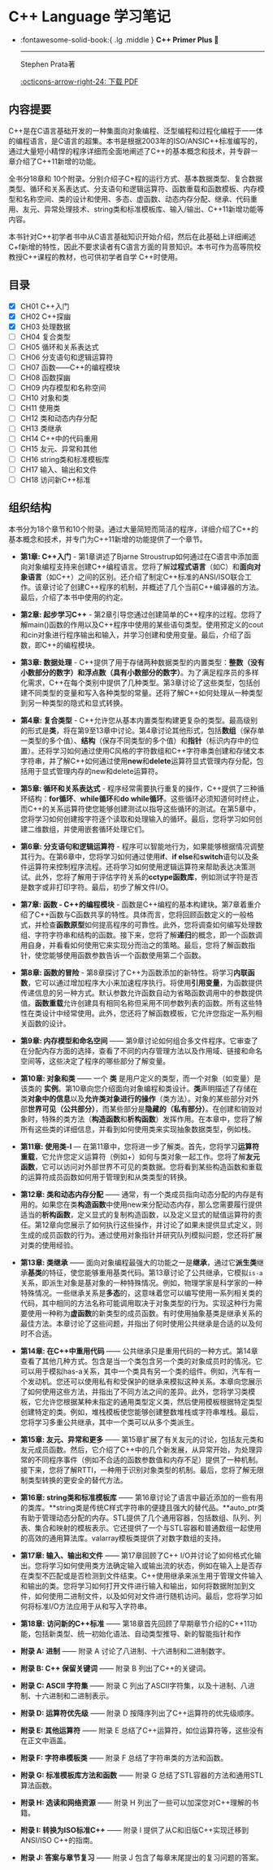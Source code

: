 # C++ Language 学习笔记

<div class="grid cards" markdown>

-   :fontawesome-solid-book:{ .lg .middle } __C++ Primer Plus 🎯__

    ---
    Stephen Prata著

    [:octicons-arrow-right-24: <a href="https://zhjwpku.com/assets/pdf/books/C++.Primer.Plus.6th.Edition.Oct.2011.pdf" target="_blank"> 下载 PDF </a>](#)

</div>

## 内容提要

C++是在C语言基础开发的一种集面向对象编程、泛型编程和过程化编程于一一体的编程语言，是C语言的超集。本书是根据2003年的ISO/ANSIC++标准编写的，通过大量短小精悍的程序详细而全面地阐述了C++的基本概念和技术，并专辟一章介绍了C++11新增的功能。

全书分18章和 10个附录。分别介绍子C+程的运行方式、基本数据类型、复合数据类型、循环和关系表达式、分支语句和逻辑运算符、函数重载和函数模板、内存模型和名称空间、类的设计和使用、多态、虚函数、动态内存分配、继承、代码重用、友元、异常处理技术、string类和标准模板库、输入/输出、C++11新增功能等内容。

本书针对C++初学者书中从C语言基础知识开始介绍，然后在此基础上详细阐述C+f新增的特性，因此不要求读者有C语言方面的背景知识。本书可作为高等院校教授C++课程的教材，也可供初学者自学 C++时使用。

## 目录

- [x] CH01 C++入门
- [x] CH02 C++探幽
- [x] CH03 处理数据
- [ ] CH04 复合类型
- [ ] CH05 循环和关系表达式
- [ ] CH06 分支语句和逻辑运算符
- [ ] CH07 函数——C++的编程模块
- [ ] CH08 函数探幽
- [ ] CH09 内存模型和名称空间
- [ ] CH10 对象和类
- [ ] CH11 使用类
- [ ] CH12 类和动态内存分配
- [ ] CH13 类继承
- [ ] CH14 C++中的代码重用
- [ ] CH15 友元、异常和其他
- [ ] CH16 string类和标准模板库
- [ ] CH17 输入、输出和文件
- [ ] CH18 访问新C++标准

## 组织结构

本书分为18个章节和10个附录。通过大量简短而简洁的程序，详细介绍了C++的基本概念和技术，并专门为C++11新增的功能提供了一个章节。

- **第1章: C++入门** - 第1章讲述了Bjarne Stroustrup如何通过在C语言中添加面向对象编程支持来创建C++编程语言。您将了解**过程式语言**（如C）和**面向对象语言**（如C++）之间的区别。还介绍了制定C++标准的ANSI/ISO联合工作。该章讨论了创建C++程序的机制，并概述了几个当前C++编译器的方法。最后，介绍了本书中使用的约定。

- **第2章: 起步学习C++** - 第2章引导您通过创建简单的C++程序的过程。您将了解main()函数的作用以及C++程序中使用的某些语句类型。使用预定义的cout和cin对象进行程序输出和输入，并学习创建和使用变量。最后，介绍了函数，即C++的编程模块。

- **第3章: 数据处理** - C++提供了用于存储两种数据类型的内置类型：**整数（没有小数部分的数字）**和**浮点数（具有小数部分的数字）**。为了满足程序员的多样化需求，C++在每个类别中提供了几种类型。第3章讨论了这些类型，包括创建不同类型的变量和写入各种类型的常量。还将了解C++如何处理从一种类型到另一种类型的隐式和显式转换。

- **第4章: 复合类型** - C++允许您从基本内置类型构建更复杂的类型。最高级别的形式是**类**，将在第9至13章中讨论。第4章讨论其他形式，包括**数组**（保存单一类型的多个值）、**结构**（保存不同类型的多个值）和**指针**（标识内存中的位置）。还将学习如何通过使用C风格的字符数组和C++字符串类创建和存储文本字符串，并了解C++如何通过使用**new**和**delete**运算符显式管理内存分配，包括用于显式管理内存的new和delete运算符。

- **第5章: 循环和关系表达式** - 程序经常需要执行重复的操作，C++提供了三种循环结构：**for循环**、**while循环**和**do while循环**。这些循环必须知道何时终止，而C++的关系运算符使您能够创建测试以指导这些循环的测试。在第5章中，您将学习如何创建按字符逐个读取和处理输入的循环。最后，您将学习如何创建二维数组，并使用嵌套循环处理它们。

- **第6章: 分支语句和逻辑运算符** - 程序可以智能地行为，如果能够根据情况调整其行为。在第6章中，您将学习如何通过使用**if**、**if else**和**switch**语句以及条件运算符来控制程序流程。还将学习如何使用逻辑运算符来帮助表达决策测试。此外，您将了解用于评估字符关系的**cctype函数库**，例如测试字符是否是数字或非打印字符。最后，初步了解文件I/O。

- **第7章: 函数 - C++的编程模块** - 函数是C++编程的基本构建块。第7章着重介绍了C++函数与C函数共享的特性。具体而言，您将回顾函数定义的一般格式，并检查**函数原型**如何提高程序的可靠性。此外，您将调查如何编写处理数组、字符字符串和结构的函数。接下来，您将了解**递归**的概念，即一个函数调用自身，并看看如何使用它来实现分而治之的策略。最后，您将了解函数指针，使您能够使用函数参数告诉一个函数使用第二个函数。

- **第8章: 函数的冒险** - 第8章探讨了C++为函数添加的新特性。将学习**内联函数**，它可以通过增加程序大小来加速程序执行。将使用**引用变量**，为函数提供传递信息的另一种方式。默认参数允许函数自动为省略函数调用中的参数提供值。**函数重载**允许创建具有相同名称但采用不同参数列表的函数。所有这些特性在类设计中经常使用。此外，您还将了解函数模板，它允许您指定一系列相关函数的设计。

- **第9章: 内存模型和命名空间** —— 第9章讨论如何组合多文件程序。它审查了在分配内存方面的选择，查看了不同的内存管理方法以及作用域、链接和命名空间等，这些决定了程序的哪些部分了解变量。

- **第10章: 对象和类** —— 一个 **类** 是用户定义的类型，而一个对象（如变量）是该类的 **实例**。第10章向您介绍面向对象编程和类设计。**类**声明描述了存储在类**对象中的信息**以及**允许类对象进行的操作**（类方法）。对象的某些部分对外部**世界可见（公共部分）**，而某些部分是**隐藏的（私有部分）**。在创建和销毁对象时，特殊的类方法（**构造函数**和**析构函数**）发挥作用。在本章中，您将了解所有这些类的详细信息，并看到如何使用类来实现抽象数据类型，例如栈。

- **第11章: 使用类-I** — 在第11章中，您将进一步了解类。首先，您将学习**运算符重载**，它允许您定义运算符（例如+）如何与类对象一起工作。您将了解**友元函数**，它可以访问对外部世界不可见的类数据。您将看到某些构造函数和重载的运算符成员函数如何用于管理到和从类类型的转换。

- **第12章: 类和动态内存分配** —— 通常，有一个类成员指向动态分配的内存是有用的。如果您在类**构造函数**中使用new来分配动态内存，那么您需要履行提供适当的**析构函数**，定义显式的复制构造函数，以及定义显式的赋值运算符的责任。第12章向您展示了如何执行这些操作，并讨论了如果未提供显式定义，则生成的成员函数的行为。通过使用对象指针并研究队列模拟问题，您还将扩展对类的使用经验。

- **第13章: 类继承** —— 面向对象编程最强大的功能之一是**继承**，通过它**派生类**继承**基类**的特征，使您能够重用基类代码。第13章讨论了公共继承，它模拟`is-a`关系，即派生对象是基对象的一种特殊情况。例如，物理学家是科学家的一种特殊情况。一些继承关系是**多态**的，这意味着您可以编写使用一系列相关类的代码，其中相同的方法名称可能调用取决于对象类型的行为。实现这种行为需要使用一种称为**虚函数**的新类型的成员函数。有时使用抽象基类是继承关系的最佳方法。本章讨论了这些问题，并指出了何时使用公共继承是合适的以及何时不合适。

- **第14章: 在C++中重用代码** —— 公共继承只是重用代码的一种方式。第14章查看了其他几种方式。包含是当一个类包含另一个类的对象成员时的情况。它可以用于模拟has-a关系，其中一个类具有另一个类的组件。例如，汽车有一个发动机。您还可以使用私有和受保护的继承来模拟这种关系。本章向您展示了如何使用这些方法，并指出了不同方法之间的差异。此外，您将学习类模板，它允许您根据某种未指定的通用类型定义类，然后使用模板根据特定类型创建特定的类。例如，堆栈模板使您能够创建整数堆栈或字符串堆栈。最后，您将学习多重公共继承，其中一个类可以从多个类派生。

- **第15章: 友元、异常和更多** —— 第15章扩展了有关友元的讨论，包括友元类和友元成员函数。然后，它介绍了C++中的几个新发展，从异常开始，为处理异常的不同程序事件（例如不合适的函数参数值和内存不足）提供了一种机制。接下来，您将了解RTTI，一种用于识别对象类型的机制。最后，您将了解无限制类型转换的更安全的替代方法。

- **第16章: string类和标准模板库** —— 第16章讨论了语言中最近添加的一些有用的类库。**string类是传统C样式字符串的便捷且强大的替代品。**auto_ptr类有助于管理动态分配的内存。STL提供了几个通用容器，包括数组、队列、列表、集合和映射的模板表示。它还提供了一个与STL容器和普通数组一起使用的高效的通用算法库。valarray模板类提供了对数字数组的支持。

- **第17章: 输入、输出和文件** —— 第17章回顾了C++ I/O并讨论了如何格式化输出。您将学习如何使用类方法确定输入或输出流的状态，例如在输入上是否存在类型不匹配或是否检测到文件结束。C++使用继承来派生用于管理文件输入和输出的类。您将学习如何打开文件进行输入和输出，如何将数据附加到文件，如何使用二进制文件，以及如何对文件进行随机访问。最后，您将学习如何将标准I/O方法应用于从和写入字符串。

- **第18章: 访问新的C++标准** —— 第18章首先回顾了早期章节介绍的C++11功能，包括新类型、统一初始化语法、自动类型推导、新的智能指针和作

- **附录 A: 进制** —— 附录 A 讨论了八进制、十六进制和二进制数字。

- **附录 B: C++ 保留关键词** —— 附录 B 列出了C++的关键词。

- **附录 C: ASCII 字符集** —— 附录 C 列出了ASCII字符集，以及十进制、八进制、十六进制和二进制表示。

- **附录 D: 运算符优先级** —— 附录 D 按降序列出了C++运算符的优先级顺序。

- **附录 E: 其他运算符** —— 附录 E 总结了C++运算符，如位运算符等，这些没有在正文中涵盖。

- **附录 F: 字符串模板类** —— 附录 F 总结了字符串类的方法和函数。

- **附录 G: 标准模板库方法和函数** —— 附录 G 总结了STL容器的方法和通用STL算法函数。

- **附录 H: 选读和网络资源** —— 附录 H 列出了一些可以加深您对C++理解的书籍。

- **附录 I: 转换为ISO标准C++** —— 附录 I 提供了从C和旧版C++实现迁移到ANSI/ISO C++的指南。

- **附录 J: 答案与章节复习** —— 附录 J 包含了每章末尾提出的复习问题的答案。
